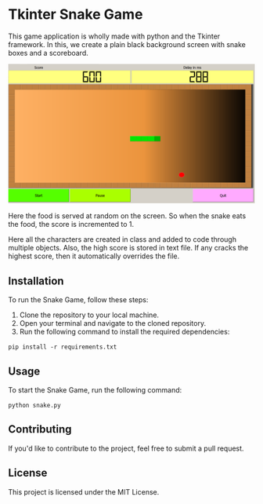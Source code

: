 <!DOCTYPE html>
<html>

<head>
  <meta charset="UTF-8">
</head>

<body>

  <h1>Tkinter Snake Game</h1>

  <p>This game application is wholly made with python and the Tkinter framework. In this, we create a plain black background screen with snake boxes and a scoreboard.</p>

  <img src="snake-game.png" alt="Snake Game Screenshot">

  <p>Here the food is served at random on the screen. So when the snake eats the food, the score is incremented to 1.</p>

  <p>Here all the characters are created in class and added to code through multiple objects. Also, the high score is stored in text file. If any cracks the highest score, then it automatically overrides the file.</p>

  <h2>Installation</h2>

  <p>To run the Snake Game, follow these steps:</p>

  <ol>
    <li>Clone the repository to your local machine.</li>
    <li>Open your terminal and navigate to the cloned repository.</li>
    <li>Run the following command to install the required dependencies:</li>
  </ol>

  <pre><code>pip install -r requirements.txt</code></pre>

  <h2>Usage</h2>

  <p>To start the Snake Game, run the following command:</p>

  <pre><code>python snake.py</code></pre>

  <h2>Contributing</h2>

  <p>If you'd like to contribute to the project, feel free to submit a pull request.</p>

  <h2>License</h2>

  <p>This project is licensed under the MIT License.</p>

</body>

</html>
